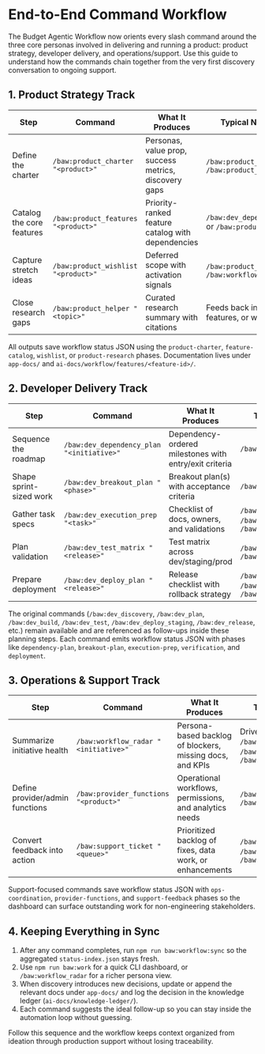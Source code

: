 # End-to-End Command Workflow

The Budget Agentic Workflow now orients every slash command around the three core personas involved in delivering and running a product: product strategy, developer delivery, and operations/support. Use this guide to understand how the commands chain together from the very first discovery conversation to ongoing support.

## 1. Product Strategy Track
| Step | Command | What It Produces | Typical Next Step |
| --- | --- | --- | --- |
| Define the charter | `/baw:product_charter "<product>"` | Personas, value prop, success metrics, discovery gaps | `/baw:product_features` or `/baw:product_helper` |
| Catalog the core features | `/baw:product_features "<product>"` | Priority-ranked feature catalog with dependencies | `/baw:dev_dependency_plan` or `/baw:product_wishlist` |
| Capture stretch ideas | `/baw:product_wishlist "<product>"` | Deferred scope with activation signals | `/baw:product_helper` or `/baw:workflow_radar` |
| Close research gaps | `/baw:product_helper "<topic>"` | Curated research summary with citations | Feeds back into charter, features, or wishlist |

All outputs save workflow status JSON using the `product-charter`, `feature-catalog`, `wishlist`, or `product-research` phases. Documentation lives under `app-docs/` and `ai-docs/workflow/features/<feature-id>/`.

## 2. Developer Delivery Track
| Step | Command | What It Produces | Typical Next Step |
| --- | --- | --- | --- |
| Sequence the roadmap | `/baw:dev_dependency_plan "<initiative>"` | Dependency-ordered milestones with entry/exit criteria | `/baw:dev_breakout_plan` |
| Shape sprint-sized work | `/baw:dev_breakout_plan "<phase>"` | Breakout plan(s) with acceptance criteria | `/baw:dev_execution_prep` |
| Gather task specs | `/baw:dev_execution_prep "<task>"` | Checklist of docs, owners, and validations | `/baw:dev_discovery`, `/baw:dev_build`, or `/baw:dev_test_matrix` |
| Plan validation | `/baw:dev_test_matrix "<release>"` | Test matrix across dev/staging/prod | `/baw:dev_test`, `/baw:uat`, `/baw:dev_deploy_plan` |
| Prepare deployment | `/baw:dev_deploy_plan "<release>"` | Release checklist with rollback strategy | `/baw:dev_deploy_staging`, `/baw:dev_release`, `/baw:workflow_radar` |

The original commands (`/baw:dev_discovery`, `/baw:dev_plan`, `/baw:dev_build`, `/baw:dev_test`, `/baw:dev_deploy_staging`, `/baw:dev_release`, etc.) remain available and are referenced as follow-ups inside these planning steps. Each command emits workflow status JSON with phases like `dependency-plan`, `breakout-plan`, `execution-prep`, `verification`, and `deployment`.

## 3. Operations & Support Track
| Step | Command | What It Produces | Typical Next Step |
| --- | --- | --- | --- |
| Summarize initiative health | `/baw:workflow_radar "<initiative>"` | Persona-based backlog of blockers, missing docs, and KPIs | Drives `/baw:dev_execution_prep`, `/baw:product_helper`, `/baw:support_ticket` |
| Define provider/admin functions | `/baw:provider_functions "<product>"` | Operational workflows, permissions, and analytics needs | `/baw:dev_execution_prep`, `/baw:workflow_radar` |
| Convert feedback into action | `/baw:support_ticket "<queue>"` | Prioritized backlog of fixes, data work, or enhancements | `/baw:triage_bug`, `/baw:workflow_radar`, `/baw:product_wishlist` |

Support-focused commands save workflow status JSON with `ops-coordination`, `provider-functions`, and `support-feedback` phases so the dashboard can surface outstanding work for non-engineering stakeholders.

## 4. Keeping Everything in Sync
1. After any command completes, run `npm run baw:workflow:sync` so the aggregated `status-index.json` stays fresh.
2. Use `npm run baw:work` for a quick CLI dashboard, or `/baw:workflow_radar` for a richer persona view.
3. When discovery introduces new decisions, update or append the relevant docs under `app-docs/` and log the decision in the knowledge ledger (`ai-docs/knowledge-ledger/`).
4. Each command suggests the ideal follow-up so you can stay inside the automation loop without guessing.

Follow this sequence and the workflow keeps context organized from ideation through production support without losing traceability.
